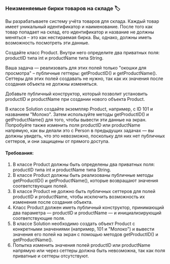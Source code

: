 
### Неизменяемые бирки товаров на складе 🏷️

Вы разрабатываете систему учёта товаров для склада. Каждый товар имеет уникальный идентификатор и наименование. После того как товар попадает на склад, его идентификатор и название не должны меняться – это как нестираемая бирка. Вы, однако, должны иметь возможность посмотреть эти данные.

Создайте класс Product. Внутри него определите два приватных поля: productID типа int и productName типа String.

Ваша задача — реализовать для этих полей только "окошки для просмотра" – публичные геттеры: getProductID() и getProductName(). Сеттеры для этих полей создавать не нужно, так как их значения после создания объекта не должны изменяться.

Добавьте публичный конструктор, который позволит установить productID и productName при создании нового объекта Product.

В классе Solution создайте экземпляр Product, например, с ID 101 и названием "Молоко". Затем используйте методы getProductID() и getProductName() для того, чтобы вывести эти данные на экран. Попробуйте также изменить поля productID или productName напрямую, как вы делали это с Person в предыдущих задачах — вы должны увидеть, что это невозможно, поскольку для них нет публичных сеттеров, и они защищены от прямого доступа.

#### Требования:
1. В классе Product должны быть определены два приватных поля: productID типа int и productName типа String.
2. В классе Product должны быть реализованы публичные методы getProductID() и getProductName(), которые возвращают значения соответствующих полей.
3. В классе Product не должно быть публичных сеттеров для полей productID и productName, чтобы исключить возможность их изменения после создания объекта.
4. Класс Product должен иметь публичный конструктор, принимающий два параметра — productID и productName — и инициализирующий соответствующие поля.
5. В классе Solution необходимо создать объект Product с конкретными значениями (например, 101 и "Молоко") и вывести значения его полей на экран с помощью методов getProductID() и getProductName().
6. Попытка изменить значения полей productID или productName напрямую или через сеттеры должна быть невозможна, так как поля приватные и сеттеры отсутствуют.